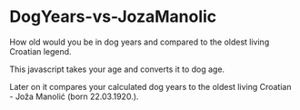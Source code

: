 # DogYears-vs-JozaManolic
How old would you be in dog years and compared to the oldest living Croatian legend.

This javascript takes your age and converts it to dog age. 

Later on it compares your calculated dog years to the oldest living Croatian - Joža Manolić (born 22.03.1920.).
